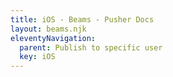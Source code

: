 ```yaml
---
title: iOS - Beams - Pusher Docs
layout: beams.njk
eleventyNavigation:
  parent: Publish to specific user
  key: iOS
---
```

